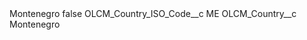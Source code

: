 <?xml version="1.0" encoding="UTF-8"?>
<CustomMetadata xmlns="http://soap.sforce.com/2006/04/metadata" xmlns:xsi="http://www.w3.org/2001/XMLSchema-instance" xmlns:xsd="http://www.w3.org/2001/XMLSchema">
    <label>Montenegro</label>
    <protected>false</protected>
    <values>
        <field>OLCM_Country_ISO_Code__c</field>
        <value xsi:type="xsd:string">ME</value>
    </values>
    <values>
        <field>OLCM_Country__c</field>
        <value xsi:type="xsd:string">Montenegro</value>
    </values>
</CustomMetadata>
